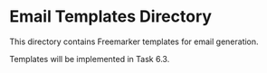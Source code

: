 # Email Templates Directory

This directory contains Freemarker templates for email generation.

Templates will be implemented in Task 6.3.